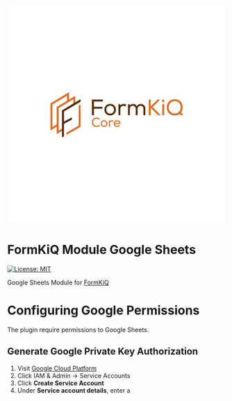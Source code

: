 ![FormKiQ](https://raw.githubusercontent.com/formkiq/formkiq-core/master/logo.png)

# FormKiQ Module Google Sheets
[![License: MIT](https://img.shields.io/badge/License-MIT-yellow.svg)](https://opensource.org/licenses/MIT)

Google Sheets Module for [FormKiQ](https://github.com/formkiq/formkiq-core)

# Configuring Google Permissions

The plugin require permissions to Google Sheets.

## Generate Google Private Key Authorization

1. Visit [Google Cloud Platform](https://console.cloud.google.com/)
2. Click IAM & Admin -> Service Accounts
3. Click **Create Service Account**
4. Under **Service account details**, enter a 
